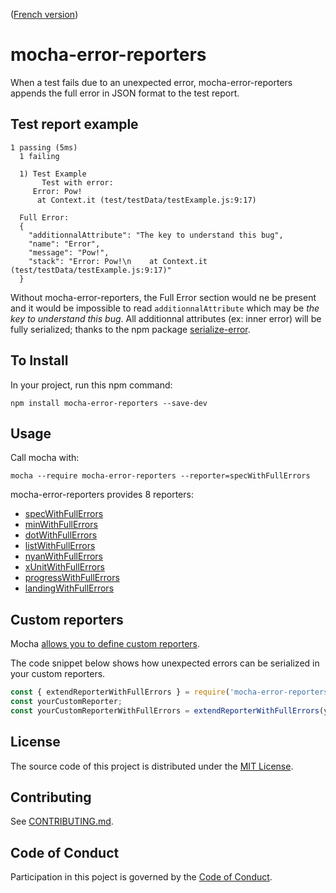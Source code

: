 ([French version](README-fr.md))

# mocha-error-reporters

When a test fails due to an unexpected error, mocha-error-reporters appends the full error in JSON format to the test report.

## Test report example
```
1 passing (5ms)
  1 failing

  1) Test Example
       Test with error:
     Error: Pow!
      at Context.it (test/testData/testExample.js:9:17)
  
  Full Error:
  {
    "additionnalAttribute": "The key to understand this bug",
    "name": "Error",
    "message": "Pow!",
    "stack": "Error: Pow!\n    at Context.it (test/testData/testExample.js:9:17)"
  }
```

Without mocha-error-reporters, the Full Error section would ne be present and it would be impossible to read ```additionnalAttribute``` which may be *the key to understand this bug*. All additionnal attributes (ex: inner error) will be fully serialized; thanks to the npm package [serialize-error](https://www.npmjs.com/package/serialize-error).

## To Install

In your project, run this npm command:

``` npm install mocha-error-reporters --save-dev ```

## Usage
Call mocha with:

`mocha --require mocha-error-reporters --reporter=specWithFullErrors`

mocha-error-reporters provides 8 reporters:
*  [specWithFullErrors](https://mochajs.org/#spec)
*  [minWithFullErrors](https://mochajs.org/#min)
*  [dotWithFullErrors](https://mochajs.org/#dot-matrix)
*  [listWithFullErrors](https://mochajs.org/#list)
*  [nyanWithFullErrors](https://mochajs.org/#nyan)
*  [xUnitWithFullErrors](https://mochajs.org/#xunit)
*  [progressWithFullErrors](https://mochajs.org/#progress)
*  [landingWithFullErrors](https://mochajs.org/#landing-strip) 

## Custom reporters
Mocha [allows you to define custom reporters](https://github.com/visionmedia/mocha/wiki/Third-party-reporters). 

The code snippet below shows how unexpected errors can be serialized in your custom reporters. 

```javascript
const { extendReporterWithFullErrors } = require('mocha-error-reporters');
const yourCustomReporter;
const yourCustomReporterWithFullErrors = extendReporterWithFullErrors(yourCustomReporter);
```

## License

The source code of this project is distributed under the [MIT License](LICENSE).

## Contributing

See [CONTRIBUTING.md](CONTRIBUTING.md).

## Code of Conduct

Participation in this poject is governed by the [Code of Conduct](CODE_OF_CONDUCT.md).
